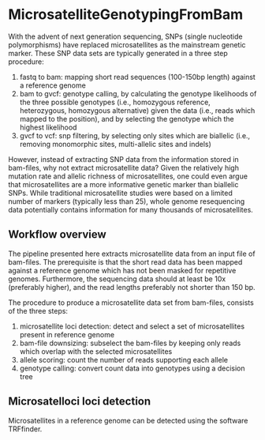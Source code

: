 # MicrosatelliteGenotypingFromBam

With the advent of next generation sequencing, SNPs (single nucleotide polymorphisms) have replaced microsatellites as the mainstream genetic marker. These SNP data sets are typically generated in a three step procedure:
1. fastq to bam:  mapping short read sequences (100-150bp length) against a reference genome
2. bam to gvcf:   genotype calling, by calculating the genotype likelihoods of the three possible genotypes (i.e., homozygous reference, heterozygous, homozygous alternative) given the data (i.e., reads which mapped to the position), and by selecting the genotype which the highest likelihood
3. gvcf to vcf:   snp filtering, by selecting only sites which are biallelic (i.e., removing monomorphic sites, multi-allelic sites and indels)

However, instead of extracting SNP data from the information stored in bam-files, why not extract microsatellite data? Given the relatively high mutation rate and allelic richness of microsatellites, one could even argue that microsatellites are a more informative genetic marker than biallelic SNPs. While traditional microsatellite studies were based on a limited number of markers (typically less than 25), whole genome resequencing data potentially contains information for many thousands of microsatellites.   

## Workflow overview

The pipeline presented here extracts microsatellite data from an input file of bam-files. The prerequisite is that the short read data has been mapped against a reference genome which has not been masked for repetitive genomes. Furthermore, the sequencing data should at least be 10x (preferably higher), and the read lengths preferably not shorter than 150 bp.

The procedure to produce a microsatellite data set from bam-files, consists of the three steps:
1. microsatellite loci detection: detect and select a set of microsatellites present in reference genome
2. bam-file downsizing: subselect the bam-files by keeping only reads which overlap with the selected microsatellites
3. allele scoring: count the number of reads supporting each allele  
4. genotype calling: convert count data into genotypes using a decision tree

## Microsatelloci loci detection

Microsatellites in a reference genome can be detected using the software TRFfinder.



